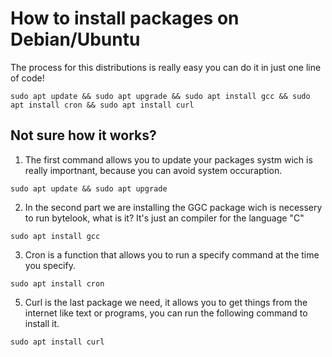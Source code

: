 # How to install packages on Debian/Ubuntu
The process for this distributions is really easy you can do it in just one line of code!
```
sudo apt update && sudo apt upgrade && sudo apt install gcc && sudo apt install cron && sudo apt install curl
```
## Not sure how it works?
1. The first command allows you to update your packages systm wich is really importnant, because you can avoid system occuraption.
```
sudo apt update && sudo apt upgrade
```
2. In the second part we are installing the GGC package wich is necessery to run bytelook, what is it? It's just an compiler for the language "C"
 ```
sudo apt install gcc
 ```
3. Cron is a function that allows you to run a specify command at the time you specify.
  ```
sudo apt install cron
```
5. Curl is the last package we need, it allows you to get things from the internet like text or programs, you can run the following command to install it.
  ```
sudo apt install curl
  ```
